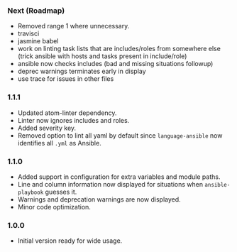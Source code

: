 ### Next (Roadmap)
- Removed range 1 where unnecessary.
- travisci
- jasmine babel
- work on linting task lists that are includes/roles from somewhere else (trick ansible with hosts and tasks present in include/role)
- ansible now checks includes (bad and missing situations followup)
- deprec warnings terminates early in display
- use trace for issues in other files

### 1.1.1
- Updated atom-linter dependency.
- Linter now ignores includes and roles.
- Added severity key.
- Removed option to lint all yaml by default since `language-ansible` now identifies all `.yml` as Ansible.

### 1.1.0
- Added support in configuration for extra variables and module paths.
- Line and column information now displayed for situations when `ansible-playbook` guesses it.
- Warnings and deprecation warnings are now displayed.
- Minor code optimization.

### 1.0.0
- Initial version ready for wide usage.
